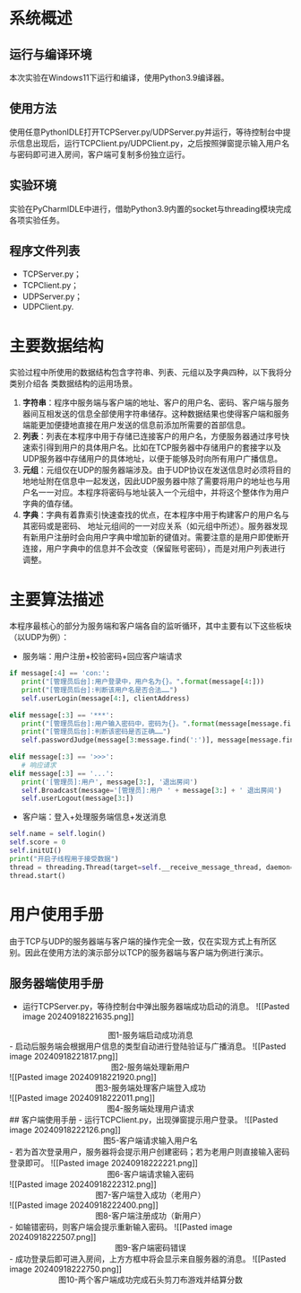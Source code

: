 # 系统概述
## 运行与编译环境 
本次实验在Windows11下运行和编译，使用Python3.9编译器。
## 使用方法
使用任意PythonIDLE打开TCPServer.py/UDPServer.py并运行，等待控制台中提示信息出现后，运行TCPClient.py/UDPClient.py，之后按照弹窗提示输入用户名与密码即可进入房间，客户端可复制多份独立运行。
## 实验环境
实验在PyCharmIDLE中进行，借助Python3.9内置的socket与threading模块完成各项实验任务。
## 程序文件列表
- TCPServer.py；
- TCPClient.py；
- UDPServer.py；
- UDPClient.py.
# 主要数据结构
实验过程中所使用的数据结构包含字符串、列表、元组以及字典四种，以下我将分类别介绍各 类数据结构的运用场景。
1. **字符串**：程序中服务端与客户端的地址、客户的用户名、密码、客户端与服务器间互相发送的信息全部使用字符串储存。这种数据结果也使得客户端和服务端能更加便捷地直接在用户发送的信息前添加所需要的首部信息。
2. **列表**：列表在本程序中用于存储已连接客户的用户名，方便服务器通过序号快速索引得到用户的具体用户名。比如在TCP服务器中存储用户的套接字以及UDP服务器中存储用户的具体地址，以便于能够及时向所有用户广播信息。
3. **元组**：元组仅在UDP的服务器端涉及。由于UDP协议在发送信息时必须将目的地地址附在信息中一起发送，因此UDP服务器中除了需要将用户的地址也与用户名一一对应。本程序将密码与地址装入一个元组中，并将这个整体作为用户字典的值存储。
4. **字典**：字典有着靠索引快速查找的优点，在本程序中用于构建客户的用户名与其密码或是密码、 地址元组间的一一对应关系（如元组中所述）。服务器发现有新用户注册时会向用户字典中增加新的键值对。需要注意的是用户即使断开连接，用户字典中的信息并不会改变（保留账号密码），而是对用户列表进行调整。
# 主要算法描述
本程序最核心的部分为服务端和客户端各自的监听循环，其中主要有以下这些板块（以UDP为例）：
- 服务端：用户注册+校验密码+回应客户端请求
```Python
if message[:4] == 'con:':  
   print("[管理员后台]:用户登录中，用户名为{}。".format(message[4:]))  
   print("[管理员后台]:判断该用户名是否合法……")  
   self.userLogin(message[4:], clientAddress)  
  
elif message[:3] == '***':  
   print("[管理员后台]:用户输入密码中，密码为{}。".format(message[message.find(':') + 1:]))  
   print("[管理员后台]:判断该密码是否正确……")  
   self.passwordJudge(message[3:message.find(':')], message[message.find(':') + 1:], clientAddress)  
  
elif message[:3] == '>>>':  
   # 响应请求  
elif message[:3] == '...':  
   print('[管理员]:用户', message[3:], '退出房间')  
   self.Broadcast(message='[管理员]:用户 ' + message[3:] + ' 退出房间')  
   self.userLogout(message[3:])
```
- 客户端：登入+处理服务端信息+发送消息
```Python
self.name = self.login()  
self.score = 0  
self.initUI()  
print("开启子线程用于接受数据")  
thread = threading.Thread(target=self.__receive_message_thread, daemon=True)  
thread.start()
```
# 用户使用手册
由于TCP与UDP的服务器端与客户端的操作完全一致，仅在实现方式上有所区别。因此在使用方法的演示部分以TCP的服务器端与客户端为例进行演示。
## 服务器端使用手册
- 运行TCPServer.py，等待控制台中弹出服务器端成功启动的消息。
![[Pasted image 20240918221635.png]]
<center>图1-服务端启动成功消息</center>
- 启动后服务端会根据用户信息的类型自动进行登陆验证与广播消息。
![[Pasted image 20240918221817.png]]
<center>图2-服务端处理新用户</center>
![[Pasted image 20240918221920.png]]
<center>图3-服务端处理客户端登入成功</center>
![[Pasted image 20240918222011.png]]
<center>图4-服务端处理用户请求</center>
## 客户端使用手册
- 运行TCPClient.py，出现弹窗提示用户登录。
![[Pasted image 20240918222126.png]]
<center>图5-客户端请求输入用户名</center>
- 若为首次登录用户，服务器将会提示用户创建密码；若为老用户则直接输入密码登录即可。
![[Pasted image 20240918222221.png]]
<center>图6-客户端请求输入密码</center>
![[Pasted image 20240918222312.png]]
<center>图7-客户端登入成功（老用户）</center>
![[Pasted image 20240918222400.png]]
<center>图8-客户端注册成功（新用户）</center>
- 如输错密码，则客户端会提示重新输入密码。
 ![[Pasted image 20240918222507.png]]
 <center>图9-客户端密码错误</center>
 - 成功登录后即可进入房间，上方方框中将会显示来自服务器的消息。
 ![[Pasted image 20240918222750.png]]
  <center>图10-两个客户端成功完成石头剪刀布游戏并结算分数</center>
  